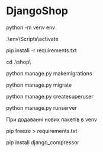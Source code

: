# DjangoShop

python -m venv env

.\env\Scripts\activate

pip install -r requirements.txt

cd .\shop\

python manage.py makemigrations

python manage.py migrate

python manage.py createsuperuser

python manage.py runserver


При додаванні нових пакетів в venv

pip freeze > requirements.txt

pip install django_compressor


